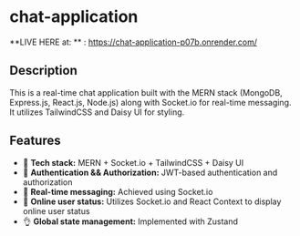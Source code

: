 # chat-application

**LIVE HERE at: ** : https://chat-application-p07b.onrender.com/

## Description

This is a real-time chat application built with the MERN stack (MongoDB, Express.js, React.js, Node.js) along with Socket.io for real-time messaging. It utilizes TailwindCSS and Daisy UI for styling.

## Features

- 🌟 **Tech stack:** MERN + Socket.io + TailwindCSS + Daisy UI
- 🔐 **Authentication && Authorization:** JWT-based authentication and authorization
- 👾 **Real-time messaging:** Achieved using Socket.io
- 🚀 **Online user status:** Utilizes Socket.io and React Context to display online user status
- 👌 **Global state management:** Implemented with Zustand
